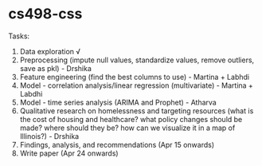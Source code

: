 # cs498-css

Tasks:
1. Data exploration √
2. Preprocessing (impute null values, standardize values, remove outliers, save as pkl) - Drshika
3. Feature engineering (find the best columns to use) - Martina + Labhdi
4. Model - correlation analysis/linear regression (multivariate) - Martina + Labdhi
5. Model - time series analysis (ARIMA and Prophet) - Atharva
6. Qualitative research on homelessness and targeting resources (what is the cost of housing and healthcare? what policy changes should be made? where should they be? how can we visualize it in a map of Illinois?) - Drshika
7. Findings, analysis, and recommendations (Apr 15 onwards)
8. Write paper (Apr 24 onwards)
